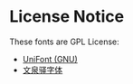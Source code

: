 # License Notice

These fonts are GPL License:
- [UniFont (GNU)](http://unifoundry.com/unifont/index.html)
- [文泉驿字体](http://wenq.org/wqy2/index.cgi)
